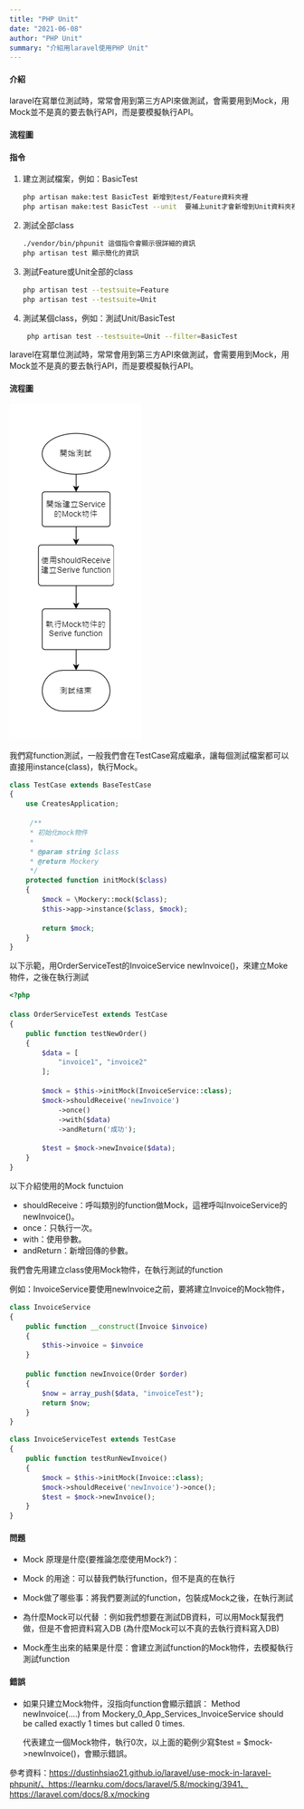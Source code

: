 ```yaml
---
title: "PHP Unit"
date: "2021-06-08"
author: "PHP Unit"
summary: "介紹用laravel使用PHP Unit"
---
```


#### 介紹

laravel在寫單位測試時，常常會用到第三方API來做測試，會需要用到Mock，用Mock並不是真的要去執行API，而是要模擬執行API。

#### 流程圖



#### 指令

1. 建立測試檔案，例如：BasicTest

   ```bash
   php artisan make:test BasicTest 新增到test/Feature資料夾裡
   php artisan make:test BasicTest --unit  要補上unit才會新增到Unit資料夾裡
   ```

2. 測試全部class

   ```bash
   ./vendor/bin/phpunit 這個指令會顯示很詳細的資訊
   php artisan test 顯示簡化的資訊
   ```
3. 測試Feature或Unit全部的class

   ```bash
   php artisan test --testsuite=Feature
   php artisan test --testsuite=Unit
   ```

4. 測試某個class，例如：測試Unit/BasicTest

   ```bash
    php artisan test --testsuite=Unit --filter=BasicTest
   ```


laravel在寫單位測試時，常常會用到第三方API來做測試，會需要用到Mock，用Mock並不是真的要去執行API，而是要模擬執行API。

#### 流程圖

![mock](<https://raw.githubusercontent.com/coolgood88142/markdown_note/master/assets/images/mock.png>)

我們寫function測試，一般我們會在TestCase寫成繼承，讓每個測試檔案都可以直接用instance(class)，執行Mock。

```php
class TestCase extends BaseTestCase
{
    use CreatesApplication;

     /**
     * 初始化mock物件
     *
     * @param string $class
     * @return Mockery
     */
    protected function initMock($class)
    {
        $mock = \Mockery::mock($class);
        $this->app->instance($class, $mock);

        return $mock;
    }
}
```

以下示範，用OrderServiceTest的InvoiceService newInvoice()，來建立Moke物件，之後在執行測試

```php
<?php

class OrderServiceTest extends TestCase
{
 	public function testNewOrder()
    {
        $data = [
            "invoice1", "invoice2"
        ];

        $mock = $this->initMock(InvoiceService::class);
        $mock->shouldReceive('newInvoice')
            ->once()
            ->with($data)
            ->andReturn('成功');

        $test = $mock->newInvoice($data);
    }
}
```

以下介紹使用的Mock functuion

- shouldReceive：呼叫類別的function做Mock，這裡呼叫InvoiceService的newInvoice()。
- once：只執行一次。
- with：使用參數。
- andReturn：新增回傳的參數。

我們會先用建立class使用Mock物件，在執行測試的function

例如：InvoiceService要使用newInvoice之前，要將建立Invoice的Mock物件，

```php
class InvoiceService
{
	public function __construct(Invoice $invoice)
    {
        $this->invoice = $invoice
    }
    
    public function newInvoice(Order $order)
    {
        $now = array_push($data, "invoiceTest");
        return $now;
    }
}
```

```php
class InvoiceServiceTest extends TestCase
{
    public function testRunNewInvoice()
    {
        $mock = $this->initMock(Invoice::class);
        $mock->shouldReceive('newInvoice')->once();
        $test = $mock->newInvoice();
    }
}
```

#### 問題

- Mock 原理是什麼(要推論怎麼使用Mock?)：

- Mock 的用途：可以替我們執行function，但不是真的在執行

- Mock做了哪些事：將我們要測試的function，包裝成Mock之後，在執行測試

- 為什麼Mock可以代替 ：例如我們想要在測試DB資料，可以用Mock幫我們做，但是不會把資料寫入DB
  (為什麼Mock可以不真的去執行資料寫入DB)

- Mock產生出來的結果是什麼：會建立測試function的Mock物件，去模擬執行測試function


#### 錯誤

- 如果只建立Mock物件，沒指向function會顯示錯誤：
   Method newInvoice(....) from Mockery_0_App_Services_InvoiceService should be called exactly 1 times but called 0 times.

  代表建立一個Mock物件，執行0次，以上面的範例少寫$test = $mock->newInvoice()，會顯示錯誤。

參考資料：https://dustinhsiao21.github.io/laravel/use-mock-in-laravel-phpunit/、https://learnku.com/docs/laravel/5.8/mocking/3941、https://laravel.com/docs/8.x/mocking







